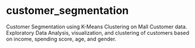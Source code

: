 # customer_segmentation
Customer Segmentation using K-Means Clustering on Mall Customer data. Exploratory Data Analysis, visualization, and clustering of customers based on income, spending score, age, and gender.
